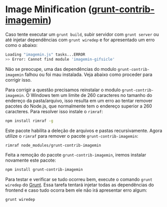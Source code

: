# Image Minification ([grunt-contrib-imagemin](https://github.com/gruntjs/grunt-contrib-imagemin))

Caso tente executar um `grunt build`, subir servidor com `grunt server` ou até injetar dependências com `grunt wiredep` e for apresentado um erro como o abaixo:

```bash
Loading "imagemin.js" tasks...ERROR
>> Error: Cannot find module 'imagemin-gifsicle'
```

Não se preocupe, uma das dependências do modulo `grunt-contrib-imagemin` falhou ou foi mau instalada. Veja abaixo como proceder para corrigir isso.
 
Para corrigir a questão precisamos reinstalar o modulo `grunt-contrib-imagemin`. O Windows tem um limite de 260 caracteres no tamanho do endereço da pasta/arquivo, isso resulta em um erro ao tentar remover pacotes do Node.js, que normalmente tem o endereço superior a 260 caracteres. Para resolver isso instale o `rimraf`:

```bash
npm install rimraf -g
```

Este pacote habilita a deleção de arquivos e pastas recursivamente. Agora utilize o `rimraf` para remover o pacote `grunt-contrib-imagemin`:

```bash
rimraf node_modules/grunt-contrib-imagemin
```

Feita a remoção do pacote `grunt-contrib-imagemin`, iremos instalar novamente este pacote:

```bash
npm install grunt-contrib-imagemin
```

Para testar e verificar se tudo ocorreu bem, execute o comando `grunt wiredep` do [Grunt](http://gruntjs.com/). Essa tarefa tentará injetar todas as dependências do frontend e caso tudo ocorra bem ele não irá apresentar erro algum:

```bash
grunt wiredep
```
